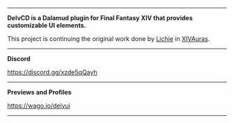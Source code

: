 ***
**DelvCD is a Dalamud plugin for Final Fantasy XIV that provides customizable UI elements.**  

This project is continuing the original work done by [Lichie](https://github.com/lichie567) in [XIVAuras](https://github.com/lichie567/XIVAuras).
***

**Discord**  

https://discord.gg/xzde5qQayh
***

**Previews and Profiles**  

https://wago.io/delvui
***
